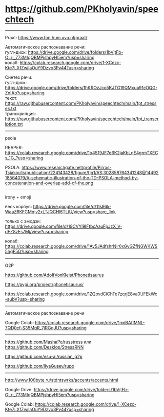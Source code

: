 # https://github.com/PKholyavin/speechtech

---
Praat: https://www.fon.hum.uva.nl/praat/  

Автоматическое распознавание речи:  
гугл-диск: https://drive.google.com/drive/folders/1bVjtFb-OLri_773MIqQBMPjshpyHI5em?usp=sharing  
колаб: https://colab.research.google.com/drive/1-XCezc-Kte7LXfZwjlaOuY9Dzvo3Pv44?usp=sharing  

Синтез речи:  
гугл-диск: https://drive.google.com/drive/folders/1hKROzJco5KJTG19QMxua91eOQGrZnIAo?usp=sharing  
текст: https://raw.githubusercontent.com/PKholyavin/speechtech/main/fpt_stresses.txt  
транскрипция: https://raw.githubusercontent.com/PKholyavin/speechtech/main/fpt_transcription.txt  

---

psola

REAPER: https://colab.research.google.com/drive/1o4519JF7e6K2jaKbLqE4grmTXECs_1G_?usp=sharing

PSOLA: https://www.researchgate.net/profile/Pirros-Tsiakoulis/publication/224143428/figure/fig1/AS:302858764341248@1449218564079/A-schematic-illustration-of-the-TD-PSOLA-method-by-concatenation-and-overlap-add-of-the.png

---

irony + emoji

весь корпус: https://drive.google.com/file/d/11s96k-WaaZ6KFGMqiv2xLTJQCHl6TLtU/view?usp=share_link

только с эмодзи: https://drive.google.com/file/d/19CVYl9IFtbcAauFpJzX_V-dFZ8zEs7Mj/view?usp=sharing

колаб: https://colab.research.google.com/drive/1Ay5JAdfshrNlr0xGvGZfNGWKWS5hgF5Q?usp=sharing


---

G2P

https://github.com/AdolfVonKleist/Phonetisaurus

https://pypi.org/project/phonetisaurus/

https://colab.research.google.com/drive/1ZQpvdCiChTq7zqrjE8va0UFEkWc-aubV?usp=sharing


---

Автоматическое распознавание речи

Google Colab: https://colab.research.google.com/drive/1nxiBAflMNL-7QD0cf-S35MqR_7jRGqJU?usp=sharing


---

https://github.com/MashaPo/russtress или https://github.com/Desklop/StressRNN

https://github.com/nsu-ai/russian_g2p

https://github.com/IlyaGusev/rupo

---

http://www.100byte.ru/stdntswrks/accents/accents.html




Google Drive: https://drive.google.com/drive/folders/1bVjtFb-OLri_773MIqQBMPjshpyHI5em?usp=sharing

Google Colab: https://colab.research.google.com/drive/1-XCezc-Kte7LXfZwjlaOuY9Dzvo3Pv44?usp=sharing
